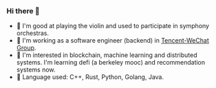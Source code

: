 ### Hi there 👋

- :musical_score: I'm good at playing the violin and used to participate in symphony orchestras.
- :crown: I'm working as a software engineer (backend) in [Tencent-WeChat Group](https://github.com/tencent-wechat).
- :beer: I'm interested in blockchain, machine learning and distributed systems. I'm learning defi (a berkeley mooc) and recommendation systems now.
- :fish_cake: Language used: C++, Rust, Python, Golang, Java.
